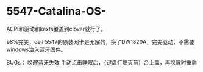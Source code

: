 # 5547-Catalina-OS-

ACPI和驱动和kexts覆盖到clover就行了。

98%完美，dell 5547的原装网卡是无解的，换了DW1820A，完美驱动，不需要windows注入蓝牙固件。

BUGs：
  唤醒蓝牙失效
  手动点击睡眠后，（键盘灯熄灭前）合上盖，再唤醒时重启
